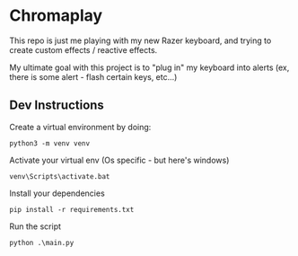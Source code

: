 # Chromaplay

This repo is just me playing with my new Razer keyboard, and trying to 
create custom effects / reactive effects.

My ultimate goal with this project is to "plug in" my keyboard into 
alerts (ex, there is some alert - flash certain keys, etc...)

## Dev Instructions

Create a virtual environment by doing:

`python3 -m venv venv`

Activate your virtual env (Os specific - but here's windows)

`venv\Scripts\activate.bat`

Install your dependencies

`pip install -r requirements.txt`

Run the script

`python .\main.py`

